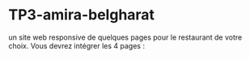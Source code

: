 # TP3-amira-belgharat
un site web responsive de quelques pages pour le restaurant de votre choix. Vous devrez intégrer les 4 pages :
